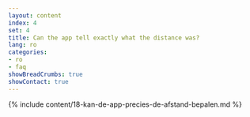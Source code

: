 ```yaml
---
layout: content
index: 4
set: 4
title: Can the app tell exactly what the distance was?
lang: ro
categories:
- ro
- faq
showBreadCrumbs: true
showContact: true
---
```

{% include content/18-kan-de-app-precies-de-afstand-bepalen.md %}
